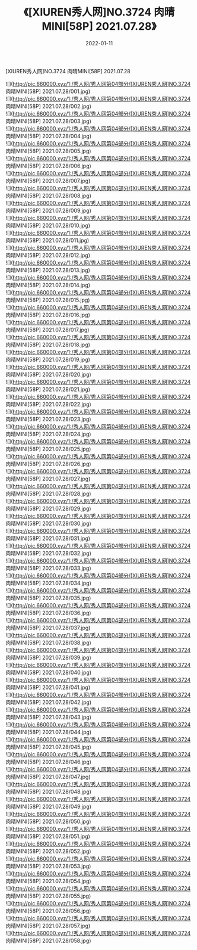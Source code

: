 ﻿---
layout: post
title:  《[XIUREN秀人网]NO.3724 肉晴MINI[58P] 2021.07.28》
date:   2022-01-11
img: http://pic.660000.xyz/1:/秀人网/秀人网第04部分/[XIUREN秀人网]NO.3724 肉晴MINI[58P] 2021.07.28/000.jpg
categories: [美女, 清纯, 唯美]
---

[XIUREN秀人网]NO.3724 肉晴MINI[58P] 2021.07.28

 ![](http://pic.660000.xyz/1:/秀人网/秀人网第04部分/[XIUREN秀人网]NO.3724 肉晴MINI[58P] 2021.07.28/001.jpg) <br>![](http://pic.660000.xyz/1:/秀人网/秀人网第04部分/[XIUREN秀人网]NO.3724 肉晴MINI[58P] 2021.07.28/002.jpg) <br>![](http://pic.660000.xyz/1:/秀人网/秀人网第04部分/[XIUREN秀人网]NO.3724 肉晴MINI[58P] 2021.07.28/003.jpg) <br>![](http://pic.660000.xyz/1:/秀人网/秀人网第04部分/[XIUREN秀人网]NO.3724 肉晴MINI[58P] 2021.07.28/004.jpg) <br>![](http://pic.660000.xyz/1:/秀人网/秀人网第04部分/[XIUREN秀人网]NO.3724 肉晴MINI[58P] 2021.07.28/005.jpg) <br>![](http://pic.660000.xyz/1:/秀人网/秀人网第04部分/[XIUREN秀人网]NO.3724 肉晴MINI[58P] 2021.07.28/006.jpg) <br>![](http://pic.660000.xyz/1:/秀人网/秀人网第04部分/[XIUREN秀人网]NO.3724 肉晴MINI[58P] 2021.07.28/007.jpg) <br>![](http://pic.660000.xyz/1:/秀人网/秀人网第04部分/[XIUREN秀人网]NO.3724 肉晴MINI[58P] 2021.07.28/008.jpg) <br>![](http://pic.660000.xyz/1:/秀人网/秀人网第04部分/[XIUREN秀人网]NO.3724 肉晴MINI[58P] 2021.07.28/009.jpg) <br>![](http://pic.660000.xyz/1:/秀人网/秀人网第04部分/[XIUREN秀人网]NO.3724 肉晴MINI[58P] 2021.07.28/010.jpg) <br>![](http://pic.660000.xyz/1:/秀人网/秀人网第04部分/[XIUREN秀人网]NO.3724 肉晴MINI[58P] 2021.07.28/011.jpg) <br>![](http://pic.660000.xyz/1:/秀人网/秀人网第04部分/[XIUREN秀人网]NO.3724 肉晴MINI[58P] 2021.07.28/012.jpg) <br>![](http://pic.660000.xyz/1:/秀人网/秀人网第04部分/[XIUREN秀人网]NO.3724 肉晴MINI[58P] 2021.07.28/013.jpg) <br>![](http://pic.660000.xyz/1:/秀人网/秀人网第04部分/[XIUREN秀人网]NO.3724 肉晴MINI[58P] 2021.07.28/014.jpg) <br>![](http://pic.660000.xyz/1:/秀人网/秀人网第04部分/[XIUREN秀人网]NO.3724 肉晴MINI[58P] 2021.07.28/015.jpg) <br>![](http://pic.660000.xyz/1:/秀人网/秀人网第04部分/[XIUREN秀人网]NO.3724 肉晴MINI[58P] 2021.07.28/016.jpg) <br>![](http://pic.660000.xyz/1:/秀人网/秀人网第04部分/[XIUREN秀人网]NO.3724 肉晴MINI[58P] 2021.07.28/017.jpg) <br>![](http://pic.660000.xyz/1:/秀人网/秀人网第04部分/[XIUREN秀人网]NO.3724 肉晴MINI[58P] 2021.07.28/018.jpg) <br>![](http://pic.660000.xyz/1:/秀人网/秀人网第04部分/[XIUREN秀人网]NO.3724 肉晴MINI[58P] 2021.07.28/019.jpg) <br>![](http://pic.660000.xyz/1:/秀人网/秀人网第04部分/[XIUREN秀人网]NO.3724 肉晴MINI[58P] 2021.07.28/020.jpg) <br>![](http://pic.660000.xyz/1:/秀人网/秀人网第04部分/[XIUREN秀人网]NO.3724 肉晴MINI[58P] 2021.07.28/021.jpg) <br>![](http://pic.660000.xyz/1:/秀人网/秀人网第04部分/[XIUREN秀人网]NO.3724 肉晴MINI[58P] 2021.07.28/022.jpg) <br>![](http://pic.660000.xyz/1:/秀人网/秀人网第04部分/[XIUREN秀人网]NO.3724 肉晴MINI[58P] 2021.07.28/023.jpg) <br>![](http://pic.660000.xyz/1:/秀人网/秀人网第04部分/[XIUREN秀人网]NO.3724 肉晴MINI[58P] 2021.07.28/024.jpg) <br>![](http://pic.660000.xyz/1:/秀人网/秀人网第04部分/[XIUREN秀人网]NO.3724 肉晴MINI[58P] 2021.07.28/025.jpg) <br>![](http://pic.660000.xyz/1:/秀人网/秀人网第04部分/[XIUREN秀人网]NO.3724 肉晴MINI[58P] 2021.07.28/026.jpg) <br>![](http://pic.660000.xyz/1:/秀人网/秀人网第04部分/[XIUREN秀人网]NO.3724 肉晴MINI[58P] 2021.07.28/027.jpg) <br>![](http://pic.660000.xyz/1:/秀人网/秀人网第04部分/[XIUREN秀人网]NO.3724 肉晴MINI[58P] 2021.07.28/028.jpg) <br>![](http://pic.660000.xyz/1:/秀人网/秀人网第04部分/[XIUREN秀人网]NO.3724 肉晴MINI[58P] 2021.07.28/029.jpg) <br>![](http://pic.660000.xyz/1:/秀人网/秀人网第04部分/[XIUREN秀人网]NO.3724 肉晴MINI[58P] 2021.07.28/030.jpg) <br>![](http://pic.660000.xyz/1:/秀人网/秀人网第04部分/[XIUREN秀人网]NO.3724 肉晴MINI[58P] 2021.07.28/031.jpg) <br>![](http://pic.660000.xyz/1:/秀人网/秀人网第04部分/[XIUREN秀人网]NO.3724 肉晴MINI[58P] 2021.07.28/032.jpg) <br>![](http://pic.660000.xyz/1:/秀人网/秀人网第04部分/[XIUREN秀人网]NO.3724 肉晴MINI[58P] 2021.07.28/033.jpg) <br>![](http://pic.660000.xyz/1:/秀人网/秀人网第04部分/[XIUREN秀人网]NO.3724 肉晴MINI[58P] 2021.07.28/034.jpg) <br>![](http://pic.660000.xyz/1:/秀人网/秀人网第04部分/[XIUREN秀人网]NO.3724 肉晴MINI[58P] 2021.07.28/035.jpg) <br>![](http://pic.660000.xyz/1:/秀人网/秀人网第04部分/[XIUREN秀人网]NO.3724 肉晴MINI[58P] 2021.07.28/036.jpg) <br>![](http://pic.660000.xyz/1:/秀人网/秀人网第04部分/[XIUREN秀人网]NO.3724 肉晴MINI[58P] 2021.07.28/037.jpg) <br>![](http://pic.660000.xyz/1:/秀人网/秀人网第04部分/[XIUREN秀人网]NO.3724 肉晴MINI[58P] 2021.07.28/038.jpg) <br>![](http://pic.660000.xyz/1:/秀人网/秀人网第04部分/[XIUREN秀人网]NO.3724 肉晴MINI[58P] 2021.07.28/039.jpg) <br>![](http://pic.660000.xyz/1:/秀人网/秀人网第04部分/[XIUREN秀人网]NO.3724 肉晴MINI[58P] 2021.07.28/040.jpg) <br>![](http://pic.660000.xyz/1:/秀人网/秀人网第04部分/[XIUREN秀人网]NO.3724 肉晴MINI[58P] 2021.07.28/041.jpg) <br>![](http://pic.660000.xyz/1:/秀人网/秀人网第04部分/[XIUREN秀人网]NO.3724 肉晴MINI[58P] 2021.07.28/042.jpg) <br>![](http://pic.660000.xyz/1:/秀人网/秀人网第04部分/[XIUREN秀人网]NO.3724 肉晴MINI[58P] 2021.07.28/043.jpg) <br>![](http://pic.660000.xyz/1:/秀人网/秀人网第04部分/[XIUREN秀人网]NO.3724 肉晴MINI[58P] 2021.07.28/044.jpg) <br>![](http://pic.660000.xyz/1:/秀人网/秀人网第04部分/[XIUREN秀人网]NO.3724 肉晴MINI[58P] 2021.07.28/045.jpg) <br>![](http://pic.660000.xyz/1:/秀人网/秀人网第04部分/[XIUREN秀人网]NO.3724 肉晴MINI[58P] 2021.07.28/046.jpg) <br>![](http://pic.660000.xyz/1:/秀人网/秀人网第04部分/[XIUREN秀人网]NO.3724 肉晴MINI[58P] 2021.07.28/047.jpg) <br>![](http://pic.660000.xyz/1:/秀人网/秀人网第04部分/[XIUREN秀人网]NO.3724 肉晴MINI[58P] 2021.07.28/048.jpg) <br>![](http://pic.660000.xyz/1:/秀人网/秀人网第04部分/[XIUREN秀人网]NO.3724 肉晴MINI[58P] 2021.07.28/049.jpg) <br>![](http://pic.660000.xyz/1:/秀人网/秀人网第04部分/[XIUREN秀人网]NO.3724 肉晴MINI[58P] 2021.07.28/050.jpg) <br>![](http://pic.660000.xyz/1:/秀人网/秀人网第04部分/[XIUREN秀人网]NO.3724 肉晴MINI[58P] 2021.07.28/051.jpg) <br>![](http://pic.660000.xyz/1:/秀人网/秀人网第04部分/[XIUREN秀人网]NO.3724 肉晴MINI[58P] 2021.07.28/052.jpg) <br>![](http://pic.660000.xyz/1:/秀人网/秀人网第04部分/[XIUREN秀人网]NO.3724 肉晴MINI[58P] 2021.07.28/053.jpg) <br>![](http://pic.660000.xyz/1:/秀人网/秀人网第04部分/[XIUREN秀人网]NO.3724 肉晴MINI[58P] 2021.07.28/054.jpg) <br>![](http://pic.660000.xyz/1:/秀人网/秀人网第04部分/[XIUREN秀人网]NO.3724 肉晴MINI[58P] 2021.07.28/055.jpg) <br>![](http://pic.660000.xyz/1:/秀人网/秀人网第04部分/[XIUREN秀人网]NO.3724 肉晴MINI[58P] 2021.07.28/056.jpg) <br>![](http://pic.660000.xyz/1:/秀人网/秀人网第04部分/[XIUREN秀人网]NO.3724 肉晴MINI[58P] 2021.07.28/057.jpg) <br>![](http://pic.660000.xyz/1:/秀人网/秀人网第04部分/[XIUREN秀人网]NO.3724 肉晴MINI[58P] 2021.07.28/058.jpg) <br>